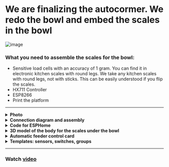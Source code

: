 # We are finalizing the autocormer. We redo the bowl and embed the scales in the bowl

![image](https://github.com/DivanX10/cat-bowl-with-scales/assets/64090632/680f93cf-808a-4fb4-938e-c62c3f006a86)



### What you need to assemble the scales for the bowl:
* Sensitive load cells with an accuracy of 1 gram. You can find it in electronic kitchen scales with round legs. We take any kitchen scales with round legs, not with sticks. This can be easily understood if you flip the scales.
* HX711 Controller
* ESP8266
* Print the platform

***

<details>
  <summary><b>Photo</b></summary>
  
![image](https://github.com/DivanX10/cat-bowl-with-scales/assets/64090632/df7389fe-d94a-468a-a0af-940cf160bc81)
![image](https://github.com/DivanX10/cat-bowl-with-scales/assets/64090632/f5922b16-2881-4e63-9c3f-eff8ddc1fa62)
![image](https://github.com/DivanX10/cat-bowl-with-scales/assets/64090632/abe8e139-9b38-483d-9db3-028f81224551)
![image](https://github.com/DivanX10/cat-bowl-with-scales/assets/64090632/9f6fc135-7c15-4b94-b5d5-03907ad124ab)


</details>


<details>
  <summary><b>Connection diagram and assembly</b></summary>


![Connection diagram of the scales to the HX711 controller and to the ESP8266](https://github.com/DivanX10/cat-bowl-with-scales/assets/64090632/bde19c1b-f528-445c-9f29-a02ab361cd80)

![image](https://github.com/DivanX10/cat-bowl-with-scales/assets/64090632/bbecdcee-01e7-4d82-b56b-de997552f5fb)
![1692211420683](https://github.com/DivanX10/cat-bowl-with-scales/assets/64090632/fed69521-62d4-44f0-bd97-e9a33ec976a5)
![1692211420675](https://github.com/DivanX10/cat-bowl-with-scales/assets/64090632/f258478b-e6c0-4592-86f6-8c3d846ef2f2)
![1692296894910](https://github.com/DivanX10/cat-bowl-with-scales/assets/64090632/24c2ed5a-f6fc-49f3-ae14-95871bf6a00d)
![1692299489836](https://github.com/DivanX10/cat-bowl-with-scales/assets/64090632/dea4d793-994e-4d57-b99e-a52308ee41eb)



</details>


<details>
  <summary><b>Code for ESPHome</b></summary>

### The full code can be viewed [here](https://github.com/DivanX10/cat-bowl-with-scales/tree/main/config)
***
Before using all the code, calibrate your scales. Remove these lines from the code and enable logging in DEBUG mode. This way we will get raw data. Fix the weight without the load, copy the numbers from the logs as is, then take the load for 500 grams and put it on the scales, fix the numbers. Write all these numbers into a linear filter

An example of a filter where `-169085` is a raw value and it is a value without a load on the scale, so I indicated that this value has a weight of 0 grams, and the value `-92230` was displayed in the logs after I set the load weighing 500 grams and then indicated that this value has a weight of 500 grams
```
filters:
  - calibrate_linear:
      - -169085 -> 0
      - -92230 -> 500
```

This is how the code looks with logging in debug mode and without using a filter with linear calibration. This will allow you to get raw values
```
#Logging
logger:
  level: DEBUG #Debugging mode

sensor:
  # Cat Bowl Scales
  - platform: hx711
    name: "${node_name} Weight"
    icon: mdi:scale
    id: idWeight
    dout_pin: D7 # DT
    clk_pin: D6  # SCK
    gain: 64
    update_interval: 2s
    unit_of_measurement: g
    accuracy_decimals: 0
    device_class: weight
    state_class: measurement
    entity_category: diagnostic
    internal: False
```

If the readings are unstable and jump a lot, then you can use an additional filter, such as the median, which will reduce the frequent change in the reading. [Read more in the ESPHome documentation](https://esphome.io/components/sensor/index.html#median)

```
      - median:
          window_size: 7
          send_every: 5
          send_first_at: 4
```


</details>

<details>
  <summary><b>3D model of the body for the scales under the bowl</b></summary>

The platform was designed in the FreeCAD program. Download FreeCAD [here](https://www.freecad.org/?lang=ru). I have attached 3 files, two STL files and one for FreeCAD, where you can edit if necessary. I designed the load cells to hold tight and made clips in the form of an arc, which is why the load cells hardly fall into place, you need to pry with a thin flat screwdriver, but they stand clearly and it will be very difficult to dismantle them without damaging the case.

Ready-made models can be downloaded [тут](https://github.com/DivanX10/cat-bowl-with-scales/tree/main/files)

![image](https://github.com/DivanX10/cat-bowl-with-scales/assets/64090632/0c233383-4d06-4839-b33a-e1bf852fab4e)


</details>

<details>
  <summary><b>Automatic feeder control card</b></summary>
  
![image](https://github.com/DivanX10/cat-bowl-with-scales/assets/64090632/c761cc49-fe44-45ce-95d7-375ef393cc4a)
![image](https://github.com/DivanX10/cat-bowl-with-scales/assets/64090632/24ff4dbf-113b-410a-813d-a3d76ea75304)


For the card to work, you need to install the components
* [fold-entity-row](https://github.com/thomasloven/lovelace-fold-entity-row)
* [multiple-entity-row](https://github.com/benct/lovelace-multiple-entity-row)


```
type: entities
entities:
  - type: custom:fold-entity-row
    head:
      entity: sensor.kukhnia_avto_kormushka_statusy
      name: Bowl
      icon: mdi:cat
      secondary_info:
        attribute: Feed weight
        name: Feed
        unit: g
      type: custom:multiple-entity-row
      show_state: false
      state_header: Status
      entities:
        - entity: group.kitchen_auto_feeder_info_and_menu
          name: Menu
          state_color: true
          icon: mdi:information-outline
          styles:
            height: 60px
            width: 50px
        - entity: switch.slow_feed
          name: Slow Feed
          type: button
          state_color: true
          icon: mdi:speedometer-slow
          tap_action:
            action: toggle
          styles:
            height: 60px
            width: 50px
        - entity: input_boolean.smartfeeder_pour_the_feed_automatically
          name: Auto Feed
          type: button
          state_color: true
          icon: mdi:auto-mode
          tap_action:
            action: toggle
          styles:
            height: 60px
            width: 50px
        - entity: number.manual_feed
          name: Feed
          type: button
          state_color: true
          styles:
            height: 60px
            width: 50px
    entities:
      - entity: input_button.smartfeeder_pour_cat_food
        name: Pour cat food
        secondary_info: last-changed
      - entity: number.manual_feed
        name: Pour the feed
      - entity: switch.slow_feed
      - entity: input_boolean.smartfeeder_pour_the_feed_automatically
        name: Auto feeder
      - entity: input_number.smartfeeder_serving_quantity
        name: Serving quantity
title: Car Feeder

```


</details>


<details>
  <summary><b>Templates: sensors, switches, groups</b></summary>


```
#We use sensors of a new sample from 2023
#Documentation https://www.home-assistant.io/integrations/template/
#This is an example of a new template sample
#template:
#  - sensor:
#      ...
#  - binary_sensor:


template:
#Kitchen: Auto feeder. Statuses
#Object: sensor.kukhnia_avto_kormushka_statusy
  - sensor:
      - name: 'Kitchen: Auto feeder. Statuses'
        unique_id: kitchen auto feeder status
        icon: mdi:cat
        state: '{{ states("input_boolean.smartfeeder_pour_the_feed_automatically") }}'
        attributes:
          Bowl weight: '{{ states("sensor.scales_cat_bowl_weight") }}'
          Feed weight: '{{ states("sensor.scales_cat_bowl_weight_food") }}'
          Availability of a bowl: '{{ states("binary_sensor.scales_cat_bowl_bowl") }}'
          Availability of feed: '{{ states("binary_sensor.scales_cat_bowl_food") }}'


#Auxiliary Element: Input Boolean
#https://www.home-assistant.io/integrations/input_boolean/
input_boolean:
#Auto Feeder: Pour feed automatically
#Object: input_boolean.smartfeeder_pour_the_feed_automatically
  smartfeeder_pour_the_feed_automatically:
    name: "Auto Feeder: Pour feed automatically"
    icon: mdi:cat

#Groups
#https://www.home-assistant.io/integrations/group/
group:
#Auto Feeder: Info and menu
#Object: group.kitchen_auto_feeder_info_and_menu
  kitchen_auto_feeder_info_and_menu:
    name: "Auto Feeder: Info and menu"
    icon: mdi:information-outline
    all: false
    entities:
      - button.scales_cat_bowl_restart #Restart
      - binary_sensor.scales_cat_bowl_bowl #Availability of a bowl
      - binary_sensor.scales_cat_bowl_food #Availability of feed
      - number.scales_cat_bowl_set_weight_for_bowl #Specify the weight of the bowl
      - input_number.kitchen_auto_feeder_min_feed_threshold #Minimum feed threshold
      - sensor.scales_cat_bowl_weight #Bowl weight
      - sensor.scales_cat_bowl_weight_food #Feed weight

#Auxiliary element: Number
#https://www.home-assistant.io/integrations/input_number
input_number:
#Auto Feeder: Minimum feed threshold
#Object: input_number.kitchen_auto_feeder_min_feed_threshold
  kitchen_auto_feeder_min_feed_threshold:
    name: "Minimum feed threshold"
    min: 5
    max: 30
    step: 1
    mode: slider #box
    icon: mdi:weight-gram

```

</details>

***

### Watch [video](https://youtu.be/qWqOF85e7Kk)
